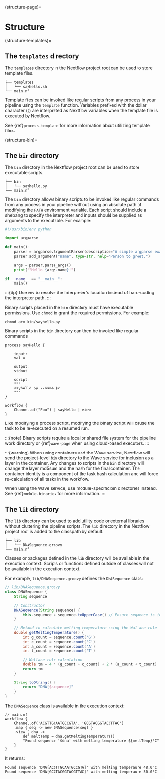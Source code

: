 (structure-page)=

# Structure

(structure-templates)=

## The `templates` directory

The `templates` directory in the Nextflow project root can be used to store template files.

```
├── templates
│   └── sayhello.sh
└── main.nf
```

Template files can be invoked like regular scripts from any process in your pipeline using the `template` function. Variables prefixed with the dollar character (`$`) are interpreted as Nextflow variables when the template file is executed by Nextflow.

See {ref}`process-template` for more information about utilizing template files.

(structure-bin)=

## The `bin` directory

The `bin` directory in the Nextflow project root can be used to store executable scripts.

```
├── bin
│   └── sayhello.py
└── main.nf
```

The `bin` directory allows binary scripts to be invoked like regular commands from any process in your pipeline without using an absolute path of modifying the `PATH` environment variable. Each script should include a shebang to specify the interpreter and inputs should be supplied as arguments to the executable. For example:

```python
#!/usr/bin/env python

import argparse

def main():
    parser = argparse.ArgumentParser(description="A simple argparse example.")
    parser.add_argument("name", type=str, help="Person to greet.")
    
    args = parser.parse_args()
    print(f"Hello {args.name}!")

if __name__ == "__main__":
    main()
```

:::{tip}
Use `env` to resolve the interpreter's location instead of hard-coding the interpreter path.
:::

Binary scripts placed in the `bin` directory must have executable permissions. Use `chmod` to grant the required permissions. For example:

```
chmod a+x bin/sayhello.py
```

Binary scripts in the `bin` directory can then be invoked like regular commands.

```
process sayHello {
    
    input:
    val x

    output:
    stdout

    script:
    """
    sayhello.py --name $x
    """
}

workflow {
    Channel.of("Foo") | sayHello | view
}
```

Like modifying a process script, modifying the binary script will cause the task to be re-executed on a resumed run.

:::{note}
Binary scripts require a local or shared file system for the pipeline work directory or {ref}`wave-page` when using cloud-based executors.
:::

:::{warning}
When using containers and the Wave service, Nextflow will send the project-level `bin` directory to the Wave service for inclusion as a layer in the container. Any changes to scripts in the `bin` directory will change the layer md5sum and the hash for the final container. The container identity is a component of the task hash calculation and will force re-calculation of all tasks in the workflow.

When using the Wave service, use module-specific bin directories instead. See {ref}`module-binaries` for more information.
:::

## The `lib` directory

The `lib` directory can be used to add utility code or external libraries without cluttering the pipeline scripts. The `lib` directory in the Nextflow project root is added to the classpath by default.

```
├── lib
│   └── DNASequence.groovy
└── main.nf
```

Classes or packages defined in the `lib` directory will be available in the execution context. Scripts or functions defined outside of classes will not be available in the execution context.

For example, `lib/DNASequence.groovy` defines the `DNASequence` class:

```groovy
// lib/DNASequence.groovy
class DNASequence {
    String sequence

    // Constructor
    DNASequence(String sequence) {
        this.sequence = sequence.toUpperCase() // Ensure sequence is in uppercase for consistency
    }

    // Method to calculate melting temperature using the Wallace rule
    double getMeltingTemperature() {
        int g_count = sequence.count('G')
        int c_count = sequence.count('C')
        int a_count = sequence.count('A')
        int t_count = sequence.count('T')

        // Wallace rule calculation
        double tm = 4 * (g_count + c_count) + 2 * (a_count + t_count)
        return tm
    }

    String toString() {
        return "DNA[$sequence]"
    }
}
```

The `DNASequence` class is available in the execution context:

```nextflow
// main.nf
workflow {
    Channel.of('ACGTTGCAATGCCGTA', 'GCGTACGGTACGTTAC')
    .map { seq -> new DNASequence(seq) }
    .view { dna -> 
        def meltTemp = dna.getMeltingTemperature()
        "Found sequence '$dna' with melting temperature ${meltTemp}°C" 
    }
}
```

It returns:

```
Found sequence 'DNA[ACGTTGCAATGCCGTA]' with melting temperaure 48.0°C
Found sequence 'DNA[GCGTACGGTACGTTAC]' with melting temperaure 50.0°C
```
